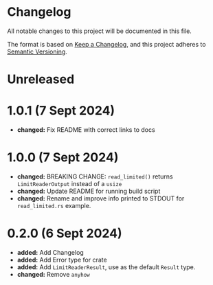 # Changelog

All notable changes to this project will be documented in this file.

The format is based on [Keep a Changelog](https://keepachangelog.com/en/1.0.0/),
and this project adheres to [Semantic Versioning](https://semver.org/spec/v2.0.0.html).

# Unreleased

# 1.0.1 (7 Sept 2024)

- **changed:** Fix README with correct links to docs

# 1.0.0 (7 Sept 2024)

- **changed:** BREAKING CHANGE: `read_limited()` returns `LimitReaderOutput` instead of a `usize`
- **changed:** Update README for running build script
- **changed:** Rename and improve info printed to STDOUT for `read_limited.rs` example.

# 0.2.0 (6 Sept 2024)

- **added:** Add Changelog
- **added:** Add Error type for crate
- **added:** Add `LimitReaderResult`, use as the default `Result` type.
- **changed:** Remove `anyhow`